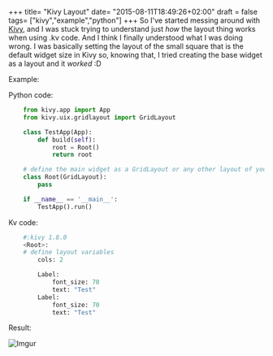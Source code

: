 +++
title= "Kivy Layout"
date= "2015-08-11T18:49:26+02:00"
draft = false
tags= ["kivy","example","python"]
+++
So I've started messing around with [Kivy](http://kivy.org/), and I was stuck trying to understand just *how* the layout thing works when using .kv code.
And I think I finally understood what I was doing wrong. I was basically setting the layout of the small square that is the default widget size in Kivy so, knowing that, I tried creating the base widget as a layout and it *worked* :D

Example:

Python code:  
```python
	from kivy.app import App
	from kivy.uix.gridlayout import GridLayout

	class TestApp(App):
		def build(self):
			root = Root()
			return root

	# define the main widget as a GridLayout or any other layout of your choice		
	class Root(GridLayout):
	    pass

	if __name__ == '__main__':
		TestApp().run()  
```

Kv code:  
```python
	#:kivy 1.8.0
	<Root>:
	# define layout variables
		cols: 2

		Label:
			font_size: 70
			text: "Test"
		Label:
			font_size: 70
			text: "Test"
```
Result:  

![Imgur](http://i.imgur.com/LCQdm11.jpg?1)
